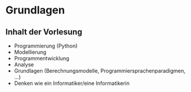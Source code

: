 # Grundlagen

## Inhalt der Vorlesung
* Programmierung (Python)
* Modellierung
* Programmentwicklung
* Analyse
* Grundlagen (Berechnungsmodelle, Programmiersprachenparadigmen, ...)
* Denken wie ein Informatiker/eine Informatikerin